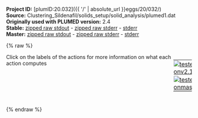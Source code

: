 **Project ID:** [plumID:20.032]({{ '/' | absolute_url }}eggs/20/032/)  
**Source:** Clustering_Sildenafil/solids_setup/solid_analysis/plumed1.dat  
**Originally used with PLUMED version:** 2.4  
**Stable:** [zipped raw stdout](plumed1.dat.plumed.stdout.txt.zip) - [zipped raw stderr](plumed1.dat.plumed.stderr.txt.zip) - [stderr](plumed1.dat.plumed.stderr)  
**Master:** [zipped raw stdout](plumed1.dat.plumed_master.stdout.txt.zip) - [zipped raw stderr](plumed1.dat.plumed_master.stderr.txt.zip) - [stderr](plumed1.dat.plumed_master.stderr)  

{% raw %}
<div style="width: 100%; float:left">
<div style="width: 90%; float:left" id="value_details_data/Clustering_Sildenafil/solids_setup/solid_analysis/plumed1.dat"> Click on the labels of the actions for more information on what each action computes </div>
<div style="width: 10%; float:left"><table><tr><td style="padding:1px"><a href="plumed1.dat.plumed.stderr"><img src="https://img.shields.io/badge/v2.10-passing-green.svg" alt="tested onv2.10" /></a></td></tr><tr><td style="padding:1px"><a href="plumed1.dat.plumed_master.stderr"><img src="https://img.shields.io/badge/master-passing-green.svg" alt="tested onmaster" /></a></td></tr></table></div></div>
<pre style="width=97%;">
<b name="data/Clustering_Sildenafil/solids_setup/solid_analysis/plumed1.dattA" onclick='showPath("data/Clustering_Sildenafil/solids_setup/solid_analysis/plumed1.dat","data/Clustering_Sildenafil/solids_setup/solid_analysis/plumed1.dattA","data/Clustering_Sildenafil/solids_setup/solid_analysis/plumed1.dattA","black")'>tA</b><span style="display:none;" id="data/Clustering_Sildenafil/solids_setup/solid_analysis/plumed1.dattA">The TORSION action with label <b>tA</b> calculates the following quantities:<table  align="center" frame="void" width="95%" cellpadding="5%"><tr><td width="5%"><b> Quantity </b>  </td><td width="5%"><b> Type </b>  </td><td><b> Description </b> </td></tr><tr><td width="5%">tA</td><td width="5%"><font color="black">scalar</font></td><td>the TORSION involving these atoms</td></tr></table></span>: <span class="plumedtooltip" style="color:green">TORSION<span class="right">Calculate a torsional angle. <a href="https://www.plumed.org/doc-master/user-doc/html/_t_o_r_s_i_o_n.html" style="color:green">More details</a><i></i></span></span> <span class="plumedtooltip">VECTOR1<span class="right">two atoms that define a vector<i></i></span></span>=70,64 <span class="plumedtooltip">AXIS<span class="right">two atoms that define an axis<i></i></span></span>=64,85 <span class="plumedtooltip">VECTOR2<span class="right">two atoms that define a vector<i></i></span></span>=85,91
<b name="data/Clustering_Sildenafil/solids_setup/solid_analysis/plumed1.dattB" onclick='showPath("data/Clustering_Sildenafil/solids_setup/solid_analysis/plumed1.dat","data/Clustering_Sildenafil/solids_setup/solid_analysis/plumed1.dattB","data/Clustering_Sildenafil/solids_setup/solid_analysis/plumed1.dattB","black")'>tB</b><span style="display:none;" id="data/Clustering_Sildenafil/solids_setup/solid_analysis/plumed1.dattB">The TORSION action with label <b>tB</b> calculates the following quantities:<table  align="center" frame="void" width="95%" cellpadding="5%"><tr><td width="5%"><b> Quantity </b>  </td><td width="5%"><b> Type </b>  </td><td><b> Description </b> </td></tr><tr><td width="5%">tB</td><td width="5%"><font color="black">scalar</font></td><td>the TORSION involving these atoms</td></tr></table></span>: <span class="plumedtooltip" style="color:green">TORSION<span class="right">Calculate a torsional angle. <a href="https://www.plumed.org/doc-master/user-doc/html/_t_o_r_s_i_o_n.html" style="color:green">More details</a><i></i></span></span> <span class="plumedtooltip">VECTOR1<span class="right">two atoms that define a vector<i></i></span></span>=83,72 <span class="plumedtooltip">AXIS<span class="right">two atoms that define an axis<i></i></span></span>=72,65 <span class="plumedtooltip">VECTOR2<span class="right">two atoms that define a vector<i></i></span></span>=65,93
<b name="data/Clustering_Sildenafil/solids_setup/solid_analysis/plumed1.dattC" onclick='showPath("data/Clustering_Sildenafil/solids_setup/solid_analysis/plumed1.dat","data/Clustering_Sildenafil/solids_setup/solid_analysis/plumed1.dattC","data/Clustering_Sildenafil/solids_setup/solid_analysis/plumed1.dattC","black")'>tC</b><span style="display:none;" id="data/Clustering_Sildenafil/solids_setup/solid_analysis/plumed1.dattC">The TORSION action with label <b>tC</b> calculates the following quantities:<table  align="center" frame="void" width="95%" cellpadding="5%"><tr><td width="5%"><b> Quantity </b>  </td><td width="5%"><b> Type </b>  </td><td><b> Description </b> </td></tr><tr><td width="5%">tC</td><td width="5%"><font color="black">scalar</font></td><td>the TORSION involving these atoms</td></tr></table></span>: <span class="plumedtooltip" style="color:green">TORSION<span class="right">Calculate a torsional angle. <a href="https://www.plumed.org/doc-master/user-doc/html/_t_o_r_s_i_o_n.html" style="color:green">More details</a><i></i></span></span> <span class="plumedtooltip">VECTOR1<span class="right">two atoms that define a vector<i></i></span></span>=72,65 <span class="plumedtooltip">AXIS<span class="right">two atoms that define an axis<i></i></span></span>=65,93 <span class="plumedtooltip">VECTOR2<span class="right">two atoms that define a vector<i></i></span></span>=93,105
<b name="data/Clustering_Sildenafil/solids_setup/solid_analysis/plumed1.dattD" onclick='showPath("data/Clustering_Sildenafil/solids_setup/solid_analysis/plumed1.dat","data/Clustering_Sildenafil/solids_setup/solid_analysis/plumed1.dattD","data/Clustering_Sildenafil/solids_setup/solid_analysis/plumed1.dattD","black")'>tD</b><span style="display:none;" id="data/Clustering_Sildenafil/solids_setup/solid_analysis/plumed1.dattD">The TORSION action with label <b>tD</b> calculates the following quantities:<table  align="center" frame="void" width="95%" cellpadding="5%"><tr><td width="5%"><b> Quantity </b>  </td><td width="5%"><b> Type </b>  </td><td><b> Description </b> </td></tr><tr><td width="5%">tD</td><td width="5%"><font color="black">scalar</font></td><td>the TORSION involving these atoms</td></tr></table></span>: <span class="plumedtooltip" style="color:green">TORSION<span class="right">Calculate a torsional angle. <a href="https://www.plumed.org/doc-master/user-doc/html/_t_o_r_s_i_o_n.html" style="color:green">More details</a><i></i></span></span> <span class="plumedtooltip">VECTOR1<span class="right">two atoms that define a vector<i></i></span></span>=72,81 <span class="plumedtooltip">AXIS<span class="right">two atoms that define an axis<i></i></span></span>=81,75 <span class="plumedtooltip">VECTOR2<span class="right">two atoms that define a vector<i></i></span></span>=75,68
<b name="data/Clustering_Sildenafil/solids_setup/solid_analysis/plumed1.dattE" onclick='showPath("data/Clustering_Sildenafil/solids_setup/solid_analysis/plumed1.dat","data/Clustering_Sildenafil/solids_setup/solid_analysis/plumed1.dattE","data/Clustering_Sildenafil/solids_setup/solid_analysis/plumed1.dattE","black")'>tE</b><span style="display:none;" id="data/Clustering_Sildenafil/solids_setup/solid_analysis/plumed1.dattE">The TORSION action with label <b>tE</b> calculates the following quantities:<table  align="center" frame="void" width="95%" cellpadding="5%"><tr><td width="5%"><b> Quantity </b>  </td><td width="5%"><b> Type </b>  </td><td><b> Description </b> </td></tr><tr><td width="5%">tE</td><td width="5%"><font color="black">scalar</font></td><td>the TORSION involving these atoms</td></tr></table></span>: <span class="plumedtooltip" style="color:green">TORSION<span class="right">Calculate a torsional angle. <a href="https://www.plumed.org/doc-master/user-doc/html/_t_o_r_s_i_o_n.html" style="color:green">More details</a><i></i></span></span> <span class="plumedtooltip">VECTOR1<span class="right">two atoms that define a vector<i></i></span></span>=74,78 <span class="plumedtooltip">AXIS<span class="right">two atoms that define an axis<i></i></span></span>=78,109 <span class="plumedtooltip">VECTOR2<span class="right">two atoms that define a vector<i></i></span></span>=109,124
<b name="data/Clustering_Sildenafil/solids_setup/solid_analysis/plumed1.dattF" onclick='showPath("data/Clustering_Sildenafil/solids_setup/solid_analysis/plumed1.dat","data/Clustering_Sildenafil/solids_setup/solid_analysis/plumed1.dattF","data/Clustering_Sildenafil/solids_setup/solid_analysis/plumed1.dattF","black")'>tF</b><span style="display:none;" id="data/Clustering_Sildenafil/solids_setup/solid_analysis/plumed1.dattF">The TORSION action with label <b>tF</b> calculates the following quantities:<table  align="center" frame="void" width="95%" cellpadding="5%"><tr><td width="5%"><b> Quantity </b>  </td><td width="5%"><b> Type </b>  </td><td><b> Description </b> </td></tr><tr><td width="5%">tF</td><td width="5%"><font color="black">scalar</font></td><td>the TORSION involving these atoms</td></tr></table></span>: <span class="plumedtooltip" style="color:green">TORSION<span class="right">Calculate a torsional angle. <a href="https://www.plumed.org/doc-master/user-doc/html/_t_o_r_s_i_o_n.html" style="color:green">More details</a><i></i></span></span> <span class="plumedtooltip">VECTOR1<span class="right">two atoms that define a vector<i></i></span></span>=78,109 <span class="plumedtooltip">AXIS<span class="right">two atoms that define an axis<i></i></span></span>=109,124 <span class="plumedtooltip">VECTOR2<span class="right">two atoms that define a vector<i></i></span></span>=124,120
<span class="plumedtooltip" style="color:green">PRINT<span class="right">Print quantities to a file. <a href="https://www.plumed.org/doc-master/user-doc/html/_p_r_i_n_t.html" style="color:green">More details</a><i></i></span></span> <span class="plumedtooltip">ARG<span class="right">the labels of the values that you would like to print to the file<i></i></span></span>=<b name="data/Clustering_Sildenafil/solids_setup/solid_analysis/plumed1.dattA">tA</b>,<b name="data/Clustering_Sildenafil/solids_setup/solid_analysis/plumed1.dattB">tB</b>,<b name="data/Clustering_Sildenafil/solids_setup/solid_analysis/plumed1.dattC">tC</b>,<b name="data/Clustering_Sildenafil/solids_setup/solid_analysis/plumed1.dattD">tD</b>,<b name="data/Clustering_Sildenafil/solids_setup/solid_analysis/plumed1.dattE">tE</b>,<b name="data/Clustering_Sildenafil/solids_setup/solid_analysis/plumed1.dattF">tF</b> <span class="plumedtooltip">FILE<span class="right">the name of the file on which to output these quantities<i></i></span></span>=cluster_data_1
<span style="display:none;" id="data/Clustering_Sildenafil/solids_setup/solid_analysis/plumed1.dat">The PRINT action with label <b></b> calculates something</span><span class="plumedtooltip" style="color:green">ENDPLUMED<span class="right">Terminate plumed input. <a href="https://www.plumed.org/doc-master/user-doc/html/_e_n_d_p_l_u_m_e_d.html" style="color:green">More details</a><i></i></span></span><span style="color:blue" class="comment">
</span></pre>
{% endraw %}
